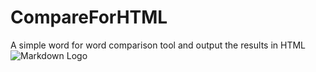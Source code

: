 # CompareForHTML
A simple word for word comparison tool and output the results in HTML
![Markdown Logo](https://www.wikudot.icu/i/0/x5xwqg.png "演示")
